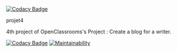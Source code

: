 
[![Codacy Badge](https://api.codacy.com/project/badge/Grade/bb17008ac9764c21bcd091d162b26eeb)](https://app.codacy.com/manual/DupontThomas/projet4?utm_source=github.com&utm_medium=referral&utm_content=DupontThomas/projet4&utm_campaign=Badge_Grade_Dashboard)

projet4

4th project of OpenClassrooms's Project : Create a blog for a writer.

[![Codacy Badge](https://app.codacy.com/project/badge/Grade/7a95d58b53df4d1c83ed0a57cafc2181)](https://www.codacy.com/manual/DupontThomas/projet4?utm_source=github.com&amp;utm_medium=referral&amp;utm_content=DupontThomas/projet4&amp;utm_campaign=Badge_Grade)
[![Maintainability](https://api.codeclimate.com/v1/badges/5d0af899440e1688d386/maintainability)](https://codeclimate.com/github/DupontThomas/projet4/maintainability)